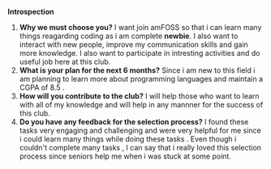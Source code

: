 **Introspection**

1. **Why we must choose you?**
   I want join amFOSS so that i can learn many things reagarding coding as i am complete **newbie**. I also want to interact with new people, improve my communication skills  and  gain more knowledge. I also want to participate in intresting activities and do useful job here at this club. 
2. **What is your plan for the next 6 months?**
   Since i am new to this field i am planning to learn more about programming languages  and maintain a CGPA of 8.5 .
3. **How will you contribute to the club?**
   I will help those who want to learn with all of my knowledge 
   and will help in any mannner for the success of this club.
4.  **Do you have any feedback for the selection process?** 
   I found these tasks very engaging and challenging  and were very helpful for me since i could learn many things while doing these tasks . Even though i couldn't complete many tasks , I can say that i really loved this selection process since seniors help me when i was stuck at some point.
